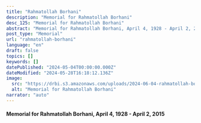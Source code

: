 ```yaml
---
title: "Rahmatollah Borhani"
description: "Memorial for Rahmatollah Borhani"
desc_125: "Memorial for Rahmatollah Borhani"
abstract: "Memorial for Rahmatollah Borhani, April 4, 1928 - April 2, 2015\n\nI came forth from God, and return unto him"
post_type: "Memorial"
url: "rahmatollah-borhani"
language: "en"
draft: false
topics: []
keywords: []
datePublished: "2024-05-04T00:00:00.000Z"
dateModified: "2024-05-28T16:18:12.136Z"
image:
  src: "https://drbi.s3.amazonaws.com/uploads/2024-06-04-rahmatollah-borhani/borhani-rahmatollahjpg"
  alt: "Memorial for Rahmatollah Borhani"
narrator: "auto"
---
```



#### Memorial for Rahmatollah Borhani, April 4, 1928 - April 2, 2015


